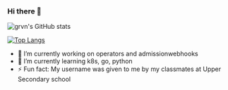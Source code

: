 ### Hi there 👋

<!--
**grvn/grvn** is a ✨ _special_ ✨ repository because its `README.md` (this file) appears on your GitHub profile.

Here are some ideas to get you started:

- 🔭 I’m currently working on ...
- 🌱 I’m currently learning ...
- 👯 I’m looking to collaborate on ...
- 🤔 I’m looking for help with ...
- 💬 Ask me about ...
- 📫 How to reach me: ...
- 😄 Pronouns: ...
- ⚡ Fun fact: ...
-->

![grvn's GitHub stats](https://github-readme-stats.vercel.app/api?username=grvn&theme=cobalt&show_icons=true&count_private=true)

[![Top Langs](https://github-readme-stats.vercel.app/api/top-langs/?username=grvn&layout=compact)](https://github.com/anuraghazra/github-readme-stats)

- 🔭 I’m currently working on operators and admissionwebhooks
- 🌱 I’m currently learning k8s, go, python
- ⚡ Fun fact: My username was given to me by my classmates at Upper Secondary school
